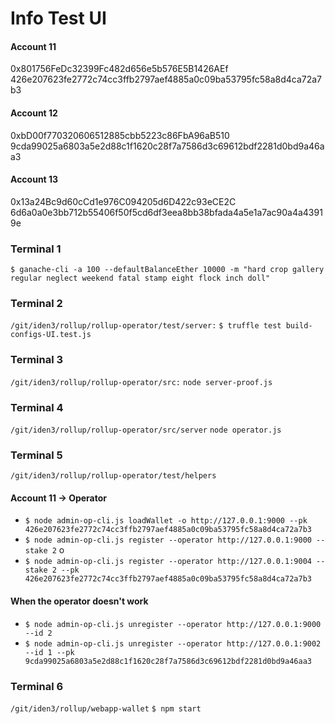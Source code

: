 # Info Test UI

#### Account 11
0x801756FeDc32399Fc482d656e5b576E5B1426AEf
426e207623fe2772c74cc3ffb2797aef4885a0c09ba53795fc58a8d4ca72a7b3
#### Account 12
0xbD00f770320606512885cbb5223c86FbA96aB510
9cda99025a6803a5e2d88c1f1620c28f7a7586d3c69612bdf2281d0bd9a46aa3
#### Account 13
0x13a24Bc9d60cCd1e976C094205d6D422c93eCE2C
6d6a0a0e3bb712b55406f50f5cd6df3eea8bb38bfada4a5e1a7ac90a4a43919e

### Terminal 1
`$ ganache-cli -a 100 --defaultBalanceEther 10000 -m "hard crop gallery regular neglect weekend fatal stamp eight flock inch doll"`

### Terminal 2
`/git/iden3/rollup/rollup-operator/test/server:`
`$ truffle test build-configs-UI.test.js`

### Terminal 3
`/git/iden3/rollup/rollup-operator/src:`
`node server-proof.js`

### Terminal 4
`/git/iden3/rollup/rollup-operator/src/server`
`node operator.js`

### Terminal 5
`/git/iden3/rollup/rollup-operator/test/helpers`

#### Account 11 -> Operator
- `$ node admin-op-cli.js loadWallet -o http://127.0.0.1:9000 --pk 426e207623fe2772c74cc3ffb2797aef4885a0c09ba53795fc58a8d4ca72a7b3`
- `$ node admin-op-cli.js register --operator http://127.0.0.1:9000 --stake 2`
o
- `$ node admin-op-cli.js register --operator http://127.0.0.1:9004 --stake 2 --pk 426e207623fe2772c74cc3ffb2797aef4885a0c09ba53795fc58a8d4ca72a7b3`

#### When the operator doesn't work
- `$ node admin-op-cli.js unregister --operator http://127.0.0.1:9000 --id 2`
- `$ node admin-op-cli.js unregister --operator http://127.0.0.1:9002 --id 1 --pk 9cda99025a6803a5e2d88c1f1620c28f7a7586d3c69612bdf2281d0bd9a46aa3`

### Terminal 6
`/git/iden3/rollup/webapp-wallet`
`$ npm start`